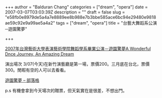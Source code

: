 +++
author = "Balduran Chang"
categories = ["dream", "opera"]
date = 2007-03-07T03:03:39Z
description = ""
draft = false
slug = "e58fb0e8979de5a4a7e8889ee8b988e7b3bbe585ace6bc94e29480e9818ae59c92e9a99ae5a4a2"
tags = ["dream", "opera"]
title = "台藝大舞蹈系公演─遊園驚夢"

+++


[2007年台灣藝術大學表演藝術學院舞蹈學系畢業公演－遊園驚夢A Wonderful Dnce Journey, An Amazing Dream](http://www.ntua.edu.tw/~dance/dance92/ "2007年台灣藝術大學表演藝術學院舞蹈學系畢業公演－遊園驚夢A Wonderful Dnce Journey, An Amazing Dream")

演出場次 3/07(今天)在新竹演藝廳是第一場，票價200。三月底在台北，票價300。閒暇有空的人可以去看看。

[遊園驚夢 – 部落格](http://tw.myblog.yahoo.com/yoshockdream/ "想知道遊園驚夢在幹嘛嗎? - Yahoo!奇摩部落格")

p.s 有機會拿到今天場次的贈票，但天氣實在是很差，不想出門。

